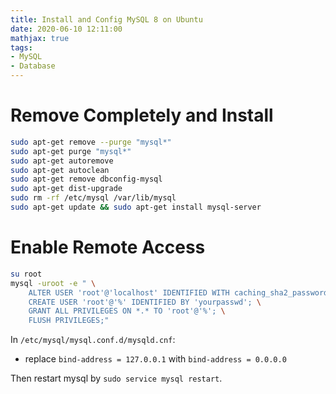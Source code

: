 ```yaml
---
title: Install and Config MySQL 8 on Ubuntu
date: 2020-06-10 12:11:00
mathjax: true
tags:
- MySQL
- Database
---
```


# Remove Completely and Install
```bash
sudo apt-get remove --purge "mysql*"
sudo apt-get purge "mysql*"
sudo apt-get autoremove
sudo apt-get autoclean
sudo apt-get remove dbconfig-mysql
sudo apt-get dist-upgrade
sudo rm -rf /etc/mysql /var/lib/mysql
sudo apt-get update && sudo apt-get install mysql-server
```

# Enable Remote Access
```bash
su root
mysql -uroot -e " \
    ALTER USER 'root'@'localhost' IDENTIFIED WITH caching_sha2_password BY 'yourpasswd'; \
    CREATE USER 'root'@'%' IDENTIFIED BY 'yourpasswd'; \
    GRANT ALL PRIVILEGES ON *.* TO 'root'@'%'; \
    FLUSH PRIVILEGES;"
```
In `/etc/mysql/mysql.conf.d/mysqld.cnf`:

* replace `bind-address = 127.0.0.1` with `bind-address = 0.0.0.0`

Then restart mysql by `sudo service mysql restart`.